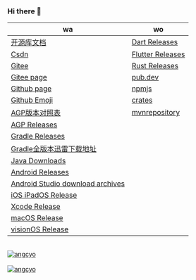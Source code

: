 <!-- <img align="right" width="50%"
    src="https://github-readme-stats.vercel.app/api?username=angcyo&show_icons=true&include_all_commits=true"
    alt="angcyo" style="margin-top:100%" /> -->

### Hi there 👋

|wa|wo|
|--|--|
| [开源库文档](https://angcyo.gitee.io/doc)                                                                         | [Dart Releases](https://github.com/dart-lang/sdk/tags) 
| [Csdn](https://angcyo.blog.csdn.net)                                                                             | [Flutter Releases](https://github.com/flutter/flutter/tags) 
| [Gitee](https://gitee.com/angcyo)                                                                                | [Rust Releases](https://github.com/rust-lang/rust/tags) 
| [Gitee page](https://angcyo.gitee.io/)                                                                           | [pub.dev](https://pub.dev/)
| [Github page](https://angcyo.github.io/)                                                                         | [npmjs](https://www.npmjs.com/)
| [Github Emoji](https://www.webfx.com/tools/emoji-cheat-sheet/)                                                   | [crates](https://crates.io/)
| [AGP版本对照表](https://developer.android.google.cn/studio/releases/gradle-plugin?hl=zh_cn#updating-gradle)        | [mvnrepository](https://mvnrepository.com/)
| [AGP Releases](https://mvnrepository.com/artifact/com.android.application/com.android.application.gradle.plugin)  |
| [Gradle Releases](https://gradle.org/releases/)
| [Gradle全版本迅雷下载地址](https://angcyo.blog.csdn.net/article/details/78357512#Gradle_376)
| [Java Downloads](https://www.oracle.com/hk/java/technologies/downloads/)
| [Android Releases](https://developer.android.com/about/versions)
| [Android Studio download archives](https://developer.android.com/studio/archive)
| [iOS iPadOS Release](https://developer.apple.com/documentation/ios-ipados-release-notes)
| [Xcode Release](https://developer.apple.com/documentation/xcode-release-notes)
| [macOS Release](https://developer.apple.com/documentation/macos-release-notes/)
| [visionOS Release](https://developer.apple.com/documentation/visionos-release-notes)

<!--
<div>
  <a href="https://github.com/angcyo">
   <img align="center" src="https://github-readme-stats.vercel.app/api?username=angcyo&show_icons=true&include_all_commits=true" alt="angcyo" />
  </a>
</div>
-->

<br />
<div>
    <a href="https://github.com/angcyo">
        <img align="center" src="https://github-readme-stats.vercel.app/api/top-langs/?username=angcyo&layout=compact"
            alt="angcyo" />
    </a>
    <br />
    <br />
    <a href="https://github.com/angcyo">
    <img align="center"
        src="https://github-readme-stats.vercel.app/api?username=angcyo&show_icons=true&include_all_commits=true"
        alt="angcyo" />
    </a>
</div>


<!--
**angcyo/angcyo** is a ✨ _special_ ✨ repository because its `README.md` (this file) appears on your GitHub profile.

Here are some ideas to get you started:

- 🔭 I’m currently working on ...
- 🌱 I’m currently learning ...
- 👯 I’m looking to collaborate on ...
- 🤔 I’m looking for help with ...
- 💬 Ask me about ...
- 📫 How to reach me: ...
- 😄 Pronouns: ...
- ⚡ Fun fact: ...
-->
